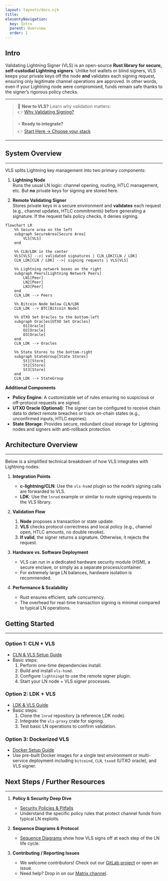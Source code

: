 ```yaml
---
layout: layouts/docs.njk
title: 
eleventyNavigation:
  key: Intro
  parent: Overview
  order: 1
---
```



## Intro
Validating Lightning Signer (VLS) is an open-source **Rust library for secure, self-custodial Lightning signers**. Unlike hot wallets or blind signers, VLS keeps your private keys off the node **and** validates each signing request, ensuring only legitimate channel operations are approved. In other words, even if your Lightning node were compromised, funds remain safe thanks to the signer’s rigorous policy checks.

---

> 🧠 **New to VLS?** Learn why validation matters:  
> 👉 [Why Validating Signing?](./why-validating-signing.md)

> ⚡ **Ready to integrate?**  
> 👉 [Start Here → Choose your stack](../Get-Started/start-here.md)

---


## System Overview
---
VLS splits Lightning key management into two primary components:

1. **Lightning Node**  
   Runs the usual LN logic: channel opening, routing, HTLC management, etc. But **no** private keys for signing are stored here.

2. **Remote Validating Signer**  
   Stores private keys in a secure environment and **validates** each request (e.g., channel updates, HTLC commitments) before generating a signature. If the request fails policy checks, it denies signing.

```mermaid
flowchart LR
    %% Secure area on the left
    subgraph SecureArea[Secure Area]
        VLS[VLS]
    end
    
    %% CLN/LDK in the center
    VLS[VLS] -->| validated signatures | CLN_LDK[CLN / LDK]
    CLN_LDK[CLN / LDK] -->| signing requests | VLS[VLS]

    %% Lightning network boxes on the right
    subgraph Peers[Lightning Network Peers]
        LN1[Peer]
        LN2[Peer]
        LN3[Peer]
    end
    CLN_LDK --> Peers

    %% Bitcoin Node below CLN/LDK
    CLN_LDK --> BTC[Bitcoin Node]

    %% UTXO Set Oracles to the bottom-left
    subgraph Oracles[UTXO Set Oracles]
        O1[Oracle]
        O2[Oracle]
        O3[Oracle]
    end
    CLN_LDK --> Oracles

    %% State Stores to the bottom-right
    subgraph StateGroup[State Stores]
        St1[Store]
        St2[Store]
        St3[Store]
    end
    CLN_LDK --> StateGroup
```

**Additional Components**  
- **Policy Engine**: A customizable set of rules ensuring no suspicious or off-protocol requests are signed.  
- **UTXO Oracle (Optional)**: The signer can be configured to receive chain data to detect remote breaches or track on-chain states (e.g., unconfirmed inputs, HTLC expiries).  
- **State Storage**: Provides secure, redundant cloud storage for Lightning nodes and signers with anti-rollback protection.


## Architecture Overview
---
Below is a simplified technical breakdown of how VLS integrates with Lightning nodes:

1. **Integration Points**  
   - **c-lightning/CLN**: Use the `vls-hsmd` plugin so the node’s signing calls are forwarded to VLS.  
   - **LDK**: Use the `lnrod` example or similar to route signing requests to the VLS library.

2. **Validation Flow**  
   1. **Node** proposes a transaction or state update.  
   2. **VLS** checks protocol correctness and local policy (e.g., channel open, HTLC amounts, no double revoke).  
   3. **If valid**, the signer returns a signature. Otherwise, it rejects the request.

3. **Hardware vs. Software Deployment**  
   - VLS can run in a dedicated hardware security module (HSM), a secure enclave, or simply as a separate process/container.  
   - For extremely large LN balances, hardware isolation is recommended.

4. **Performance & Scalability**  
   - Rust ensures efficient, safe concurrency.  
   - The overhead for real-time transaction signing is minimal compared to typical LN operations.  

## Getting Started
---
### Option 1: CLN + VLS
- [CLN & VLS Setup Guide](../Get-Started/cln-vls.md)  
- Basic steps:
  1. Perform one-time dependencies install.  
  2. Build and install `vls-hsmd`.  
  3. Configure `lightningd` to use the remote signer plugin.  
  4. Start your LN node + VLS signer processes.

### Option 2: LDK + VLS
- [LDK & VLS Guide](../Get-Started/ldk-vls.md)  
- Basic steps:
  1. Clone the `lnrod` repository (a reference LDK node).  
  2. Integrate the `vls-proxy` crate for signing.  
  3. Test basic LN operations to confirm validation.

### Option 3: Dockerized VLS
- [Docker Setup Guide](../Get-Started/docker.md)  
- Use pre-built Docker images for a single test environment or multi-service deployment including `bitcoind`, `CLN`, `txood` (UTXO oracle), and VLS signer.

## Next Steps / Further Resources
---
1. **Policy & Security Deep Dive**  
   - [Security Policies & Pitfalls](../Security/policy-controls.md)  
   - Understand the specific policy rules that protect channel funds from typical LN exploits.

2. **Sequence Diagrams & Protocol**  
   - [Sequence Diagrams](../seq-diagrams/) show how VLS signs off at each step of the LN life cycle.

3. **Contributing / Reporting Issues**  
   - We welcome contributors! Check out our [GitLab project](https://gitlab.com/lightning-signer/validating-lightning-signer/) or open an issue.  
   - Need help? Drop in on our [Matrix channel](https://matrix.to/#/#vls-general:matrix.org).
